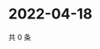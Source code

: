 # 2022-04-18

共 0 条

<!-- BEGIN WEIBO -->
<!-- 最后更新时间 Mon Apr 18 2022 15:01:10 GMT+0800 (China Standard Time) -->

<!-- END WEIBO -->

